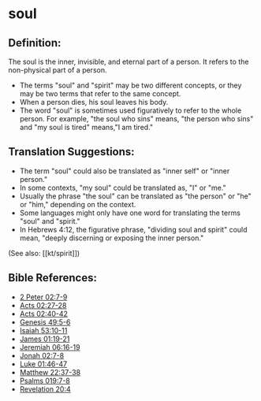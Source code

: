 # soul #

## Definition: ##

The soul is the inner, invisible, and eternal part of a person. It refers to the non-physical part of a person.

* The terms "soul" and "spirit" may be two different concepts, or they may be two terms that refer to the same concept.
* When a person dies, his soul leaves his body.
* The word "soul" is sometimes used figuratively to refer to the whole person. For example, "the soul who sins" means, "the person who sins" and "my soul is tired" means,"I am tired."

## Translation Suggestions: ##

* The term "soul" could also be translated as "inner self" or "inner person."
* In some contexts, "my soul" could be translated as, "I" or "me."
* Usually the phrase "the soul" can be translated as "the person" or "he" or "him," depending on the context.
* Some languages might only have one word for translating the terms "soul" and "spirit."
* In Hebrews 4:12, the figurative phrase, "dividing soul and spirit" could mean, "deeply discerning or exposing the inner person."

(See also: [[kt/spirit]])

## Bible References: ##

* [2 Peter 02:7-9](en/tn/2pe/help/02/07)
* [Acts 02:27-28](en/tn/act/help/02/27)
* [Acts 02:40-42](en/tn/act/help/02/40)
* [Genesis 49:5-6](en/tn/gen/help/49/05)
* [Isaiah 53:10-11](en/tn/isa/help/53/10)
* [James 01:19-21](en/tn/jas/help/01/19)
* [Jeremiah 06:16-19](en/tn/jer/help/06/16)
* [Jonah 02:7-8](en/tn/jon/help/02/07)
* [Luke 01:46-47](en/tn/luk/help/01/46)
* [Matthew 22:37-38](en/tn/mat/help/22/37)
* [Psalms 019:7-8](en/tn/psa/help/19/07)
* [Revelation 20:4](en/tn/rev/help/20/04)